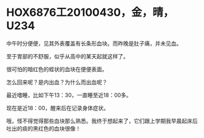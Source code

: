 # HOX6876工20100430，金，晴，U234

中午时分便便，见其外表覆盖有长条形血块。而昨晚是肚子痛，并未见血。

至于胃部的不舒服，似乎从高中的某天起就这样了。

很可怕的暗红色的蛭状的血块在便便表面。

怎么回来呢？是内出血？为什么而出血呢？

最近嗜睡，比如下午13：30，一直睡至近18：00多。

现在是近18：00，醒来后在记录身体症状。

哦，怪不得觉得那些血块那么熟悉。我终于想起来了，它们跟上学期我早晨起床后吐出的痰的黑红色的血块很像！
